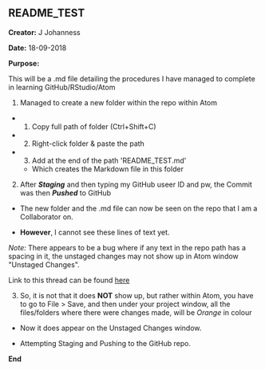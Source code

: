 ## README_TEST

**Creator:** J Johanness

**Date:** 18-09-2018

**Purpose:**

This will be a .md file detailing the procedures I have managed to complete in learning GitHub/RStudio/Atom

1. Managed to create a new folder within the repo within Atom
 - 1. Copy full path of folder (Ctrl+Shift+C)

 - 2. Right-click folder & paste the path

 - 3. Add at the end of the path 'README_TEST.md'

   -  Which creates the Markdown file in this folder

2. After ***Staging*** and then typing my GitHub useer ID and pw, the Commit was then ***Pushed*** to GitHub

 - The new folder and the .md file can now be seen on the repo that I am a Collaborator on.

 - **However**, I cannot see these lines of text yet.

 *Note:* There appears to be a bug where if any text in the repo path has a spacing in it, the unstaged changes may not show up in Atom window "Unstaged Changes".

 Link to this thread can be found [here](https://discuss.atom.io/t/git-unstaged-changes-not-showing-up/48337/13)

3. So, it is not that it does **NOT** show up, but rather within Atom, you have to go to File > Save, and then under your project window, all the files/folders where there were changes made, will be *Orange* in colour

 - Now it does appear on the Unstaged Changes window.

 - Attempting Staging and Pushing to the GitHub repo.


**End**
